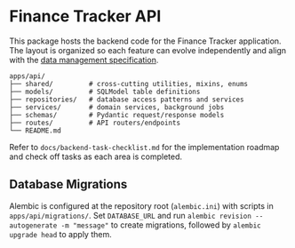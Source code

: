 # Finance Tracker API

This package hosts the backend code for the Finance Tracker application. The layout is organized so each feature can evolve independently and align with the [data management specification](../../docs/data-management-spec.md).

```
apps/api/
├── shared/         # cross-cutting utilities, mixins, enums
├── models/         # SQLModel table definitions
├── repositories/   # database access patterns and services
├── services/       # domain services, background jobs
├── schemas/        # Pydantic request/response models
├── routes/         # API routers/endpoints
└── README.md
```

Refer to `docs/backend-task-checklist.md` for the implementation roadmap and check off tasks as each area is completed.

## Database Migrations

Alembic is configured at the repository root (`alembic.ini`) with scripts in `apps/api/migrations/`. Set `DATABASE_URL` and run `alembic revision --autogenerate -m "message"` to create migrations, followed by `alembic upgrade head` to apply them.
